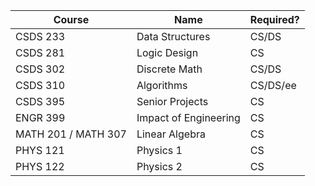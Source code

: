 | Course              | Name                  | Required? |
| ------------------- | --------------------- | --------- |
| CSDS 233            | Data Structures       | CS/DS     |
| CSDS 281            | Logic Design          | CS        |
| CSDS 302            | Discrete Math         | CS/DS     |
| CSDS 310            | Algorithms            | CS/DS/ee  | 
| CSDS 395            | Senior Projects       | CS        |
| ENGR 399            | Impact of Engineering | CS        |
| MATH 201 / MATH 307 | Linear Algebra        | CS        |
| PHYS 121            | Physics 1             | CS        |
| PHYS 122            | Physics 2             | CS        |

